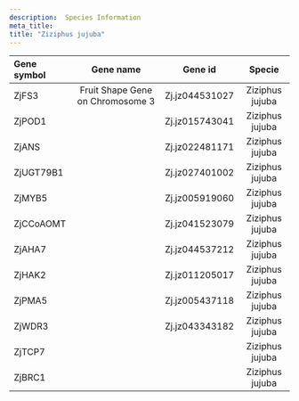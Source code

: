 ```yaml
---
description:  Species Information
meta_title:
title: "Ziziphus jujuba"
---
```

|Gene symbol |  Gene name | Gene id | Specie |
|:-------|:------:|:----:|:----:|
| ZjFS3 | Fruit Shape Gene on Chromosome 3 | Zj.jz044531027 | Ziziphus jujuba |
| ZjPOD1 |  | Zj.jz015743041 | Ziziphus jujuba |
| ZjANS |  | Zj.jz022481171 | Ziziphus jujuba |
| ZjUGT79B1 |  | Zj.jz027401002 | Ziziphus jujuba |
| ZjMYB5 |  | Zj.jz005919060 | Ziziphus jujuba |
| ZjCCoAOMT |  | Zj.jz041523079 | Ziziphus jujuba |
| ZjAHA7 |  | Zj.jz044537212 | Ziziphus jujuba |
| ZjHAK2 |  | Zj.jz011205017 | Ziziphus jujuba |
| ZjPMA5 |  | Zj.jz005437118 | Ziziphus jujuba |
| ZjWDR3 |  | Zj.jz043343182 | Ziziphus jujuba |
| ZjTCP7 |  |  | Ziziphus jujuba |
| ZjBRC1 |  |  | Ziziphus jujuba |
